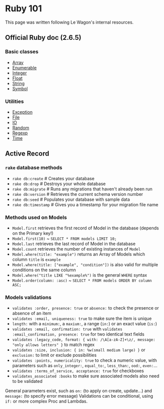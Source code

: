 # Ruby 101

This page was written following Le Wagon's internal resources.

## Official Ruby doc (2.6.5)

### Basic classes
* [Array](https://ruby-doc.org/core-2.6.5/Array.html)
* [Enumerable](https://ruby-doc.org/core-2.6.5/Enumerable.html)
* [Integer](https://ruby-doc.org/core-2.6.5/Integer.html)
* [Float](https://ruby-doc.org/core-2.6.5/Float.html)
* [String](https://ruby-doc.org/core-2.6.5/String.html)
* [Symbol](https://ruby-doc.org/core-2.6.5/Symbol.html)

### Utilities
* [Exception](https://ruby-doc.org/core-2.6.5/Exception.html)
* [File](https://ruby-doc.org/core-2.6.5/File.html)
* [IO](https://ruby-doc.org/core-2.6.5/IO.html)
* [Random](https://ruby-doc.org/core-2.6.5/Random.html)
* [Regexp](https://ruby-doc.org/core-2.6.5/Regexp.html)
* [Time](https://ruby-doc.org/core-2.6.5/Time.html)

## Active Record

### `rake` database methods
* `rake db:create` # Creates your database
* `rake db:drop` # Destroys your whole database
* `rake db:migrate` # Runs any migrations that haven't already been run
* `rake db:version` # Retrieves the current schema version number
* `rake db:seed` # Populates your database with sample data
* `rake db:timestamp` # Gives you a timestamp for your migration file name

### Methods used on Models
* `Model.first` retrieves the first record of Model in the database (depends on the Primary key!)
* `Model.first(10)` ~ `SELECT * FROM models LIMIT 10;`
* `Model.last` retrieves the last record of Model in the database
* `Model.count` retrieves the number of existing instances of `Model`
* `Model.where(title: "example")` returns an Array of Models which column `title` is `example`
* `Model.where(title: ["example", "condition"])` is also valid for multiple conditions on the same column
* `Model.where("title LIKE "%example%")` is the general `WHERE` syntax
* `Model.order(column: :asc)` ~ `SELECT * FROM models ORDER BY column ASC;`

### Models validations
* `validates :order, presence: true` or `absence:` to check the presence or absence of an item
* `validates :email, uniqueness: true` to make sure the item is unique
* `length:` with a `minimum:`, a `maxium:`, a range (`in:`) or an exact value (`is:`)
* `validates :email, confirmation: true` with `validates :email_confirmation, presence: true` for two identical text fields
* `validates :legacy_code, format: { with: /\A[a-zA-Z]+\z/, message: "only allows letters" }` to match regex
* `validates :size, inclusion: { in: %w(small medium large) }` or `exclusion:` to limit or exclude possibilities
* `validates :points, numericality: true` to check a numeric value, with parameters such as `only_integer:`, `equal_to:`, `less_than:`, `ood:`, `even:`...
* `validates :terms_of_service, acceptance: true` for checkboxes
* `validates_associated :books` to make sure associated models also need to be validated

General parameters exist, such as `on:` (to apply on create, update...) and `message:` (to specify error message)
Validations can be conditional, using `if:` or more complex Proc and Lambdas.

